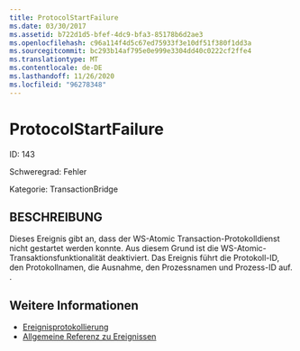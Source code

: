 ```yaml
---
title: ProtocolStartFailure
ms.date: 03/30/2017
ms.assetid: b722d1d5-bfef-4dc9-bfa3-85178b6d2ae3
ms.openlocfilehash: c96a114f4d5c67ed75933f3e10df51f380f1dd3a
ms.sourcegitcommit: bc293b14af795e0e999e3304dd40c0222cf2ffe4
ms.translationtype: MT
ms.contentlocale: de-DE
ms.lasthandoff: 11/26/2020
ms.locfileid: "96278348"
---
```

# <a name="protocolstartfailure"></a>ProtocolStartFailure

ID: 143  
  
 Schweregrad: Fehler  
  
 Kategorie: TransactionBridge  
  
## <a name="description"></a>BESCHREIBUNG  

 Dieses Ereignis gibt an, dass der WS-Atomic Transaction-Protokolldienst nicht gestartet werden konnte. Aus diesem Grund ist die WS-Atomic-Transaktionsfunktionalität deaktiviert. Das Ereignis führt die Protokoll-ID, den Protokollnamen, die Ausnahme, den Prozessnamen und Prozess-ID auf. .  
  
## <a name="see-also"></a>Weitere Informationen

- [Ereignisprotokollierung](index.md)
- [Allgemeine Referenz zu Ereignissen](events-general-reference.md)
